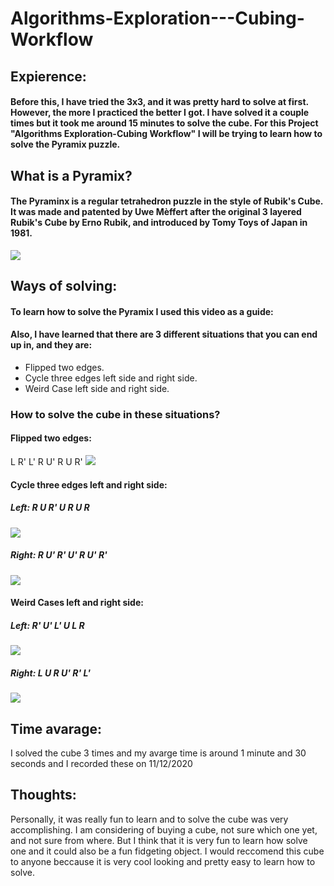 # <strong>Algorithms-Exploration---Cubing-Workflow</strong>

## __Expierence:__
#### Before this, I have tried the 3x3, and it was pretty hard to solve at first. However, the more I practiced the better I got. I have solved it a couple times but it took me around 15 minutes to solve the cube. For this Project "Algorithms Exploration-Cubing Workflow" I will be trying to learn how to solve the Pyramix puzzle.

## **What is a Pyramix?**
#### The Pyraminx is a regular tetrahedron puzzle in the style of Rubik's Cube. It was made and patented by Uwe Mèffert after the original 3 layered Rubik's Cube by Erno Rubik, and introduced by Tomy Toys of Japan in 1981.
<img src = "https://images-na.ssl-images-amazon.com/images/I/61Hy-T3DvxL._SL1200_.jpg">

## **Ways of solving:**
#### To learn how to solve the Pyramix I used this video as a guide:
<a href = "https://www.youtube.com/watch?v=xIQtn2qazvg"> </a>
#### Also, I have learned that there are 3 different situations that you can end up in, and they are:
- Flipped two edges.
- Cycle three edges left side and right side.
- Weird Case left side and right side.
### How to solve the cube in these situations?
#### Flipped two edges:
L R' L' R U' R U R'
<img src = "https://ruwix.com/pics/puzzles/pyraminx/solving-last-layer-pyraminx-algorithm.jpg">

#### Cycle three edges left and right side:

##### Left: R U R' U R U R
<img src = "https://media.discordapp.net/attachments/739115079336853504/789984579875766292/Capture.PNG?width=894&height=473">

##### Right: R U' R' U' R U' R'
<img src = "https://media.discordapp.net/attachments/739115079336853504/789985185348714526/unknown.png?width=894&height=389">

#### Weird Cases left and right side:

##### Left: R' U' L' U L R
<img src = "https://media.discordapp.net/attachments/739115079336853504/789985848972017684/unknown.png?width=894&height=333">

##### Right: L U R U' R' L'
<img src = "https://media.discordapp.net/attachments/739115079336853504/789985459093635132/Capture.PNG?width=894&height=466">

## **Time avarage:**
<p>I solved the cube 3 times and my avarge time is around 1 minute and 30 seconds and I recorded these on 11/12/2020 </p>

## **Thoughts:**
<p>Personally, it was really fun to learn and to solve the cube was very accomplishing. I am considering of buying a cube, not sure which one yet, and not sure from where. But I think that it is very fun to learn how solve one and it could also be a fun fidgeting object. I would reccomend this cube to anyone beccause it is very cool looking and pretty easy to learn how to solve.</p>
